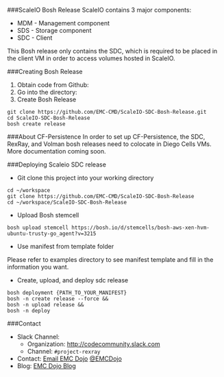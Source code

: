 ###ScaleIO Bosh Release
ScaleIO contains 3 major components:
 - MDM - Management component
 - SDS - Storage component
 - SDC - Client

 This Bosh release only contains the SDC, which is required to be placed in the client VM in order to access volumes hosted in ScaleIO.

###Creating Bosh Release

 1. Obtain code from Github:
 2. Go into the directory:
 3. Create Bosh Release

 ```
 git clone https://github.com/EMC-CMD/ScaleIO-SDC-Bosh-Release.git
 cd ScaleIO-SDC-Bosh-Release
 bosh create release
 ```
###About CF-Persistence
In order to set up CF-Persistence, the SDC, RexRay, and Volman bosh releases need to colocate in Diego Cells VMs. More documentation coming soon.

###Deploying Scaleio SDC release
* Git clone this project into your working directory
```
cd ~/workspace
git clone https://github.com/EMC-CMD/ScaleIO-SDC-Bosh-Release
cd ~/workspace/ScaleIO-SDC-Bosh-Release
```
* Upload Bosh stemcell
```
bosh upload stemcell https://bosh.io/d/stemcells/bosh-aws-xen-hvm-ubuntu-trusty-go_agent?v=3215
```
* Use manifest from template folder

Please refer to examples directory to see manifest template and fill in the information you want.

* Create, upload, and deploy sdc release
```
bosh deployment {PATH_TO_YOUR_MANIFEST}
bosh -n create release --force &&
bosh -n upload release &&
bosh -n deploy
```

###Contact
- Slack Channel:
  - Organization: <http://codecommunity.slack.com>
  - Channel: `#project-rexray`
- Contact: [Email EMC Dojo](mailto:EMCDojo@emc.com) [@EMCDojo](https://twitter.com/hashtag/emcdojo)
- Blog: [EMC Dojo Blog](dojoblog.emc.com)
